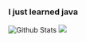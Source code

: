 ### I just learned java
![Github Stats](https://github-readme-stats.vercel.app/api?username=quantum-brokengrammar&count_private=true&show_icons=true&hide_border=true)
![](https://github-readme-stats.vercel.app/api/top-langs/?username=quantum-brokengrammar&hide_title=true&langs_count=6&layout=compact&card_width=285&hide_border=true)
